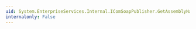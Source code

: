 ```yaml
---
uid: System.EnterpriseServices.Internal.IComSoapPublisher.GetAssemblyNameForCache(System.String,System.String@)
internalonly: False
---
```

